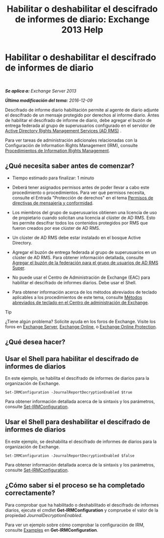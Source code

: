 ﻿---
title: 'Habilitar o deshabilitar el descifrado de informes de diario: Exchange 2013 Help'
TOCTitle: Habilitar o deshabilitar el descifrado de informes de diario
ms:assetid: 1dedbe73-2c1a-4b14-8799-5091aaec7965
ms:mtpsurl: https://technet.microsoft.com/es-es/library/Dd638092(v=EXCHG.150)
ms:contentKeyID: 49895504
ms.date: 05/22/2018
mtps_version: v=EXCHG.150
ms.translationtype: MT
---

# Habilitar o deshabilitar el descifrado de informes de diario

 

_**Se aplica a:** Exchange Server 2013_

_**Última modificación del tema:** 2016-12-09_

Descifrado de informe diario habilitación permite al agente de diario adjunte el descifrado de un mensaje protegido por derechos al informe diario. Antes de habilitar el descifrado de informe de diario, debe agregar el buzón de entrega federada al grupo de superusuarios configurado en el servidor de [Active Directory Rights Management Services (AD RMS)](https://technet.microsoft.com/en-us/library/hh831364.aspx) .

Para ver tareas de administración adicionales relacionadas con la Configuración de Information Rights Management (IRM), consulte [Procedimientos de Information Rights Management](information-rights-management-procedures-exchange-2013-help.md).

## ¿Qué necesita saber antes de comenzar?

  - Tiempo estimado para finalizar: 1 minuto

  - Deberá tener asignados permisos antes de poder llevar a cabo este procedimiento o procedimientos. Para ver qué permisos necesita, consulte el Entrada "Protección de derechos" en el tema [Permisos de directivas de mensajería y conformidad](messaging-policy-and-compliance-permissions-exchange-2013-help.md).

  - Los miembros del grupo de superusuarios obtienen una licencia de uso de propietario cuando solicitan una licencia al clúster de AD RMS. Esto les permite descifrar todos los contenidos protegidos por RMS que fueron creados por ese clúster de AD RMS.

  - Un clúster de AD RMS debe estar instalado en el bosque Active Directory.

  - Agregar el buzón de entrega federada al grupo de superusuarios en un clúster de AD RMS. Para obtener información detallada, consulte [Agregar el buzón de la federación para el grupo de usuarios de AD RMS Super](add-the-federation-mailbox-to-the-ad-rms-super-users-group-exchange-2013-help.md).

  - No puede usar el Centro de Administración de Exchange (EAC) para habilitar el descifrado de informes diarios. Debe usar el Shell.

  - Para obtener información acerca de los métodos abreviados de teclado aplicables a los procedimientos de este tema, consulte [Métodos abreviados de teclado en el Centro de administración de Exchange](keyboard-shortcuts-in-the-exchange-admin-center-exchange-online-protection-help.md).


> [!TIP]
> ¿Tiene algún problema? Solicite ayuda en los foros de Exchange. Visite los foros en <A href="https://go.microsoft.com/fwlink/p/?linkid=60612">Exchange Server</A>, <A href="https://go.microsoft.com/fwlink/p/?linkid=267542">Exchange Online</A>, o <A href="https://go.microsoft.com/fwlink/p/?linkid=285351">Exchange Online Protection</A>.



## ¿Qué desea hacer?

## Usar el Shell para habilitar el descifrado de informes de diarios

En este ejemplo, se habilita el descifrado de informes de diarios para la organización de Exchange.

    Set-IRMConfiguration -JournalReportDecryptionEnabled $true

Para obtener información detallada acerca de la sintaxis y los parámetros, consulte [Set-IRMConfiguration](https://technet.microsoft.com/es-es/library/dd979792\(v=exchg.150\)).

## Usar el Shell para deshabilitar el descifrado de informes de diarios

En este ejemplo, se deshabilita el descifrado de informes de diarios para la organización de Exchange.

    Set-IRMConfiguration -JournalReportDecryptionEnabled $false

Para obtener información detallada acerca de la sintaxis y los parámetros, consulte [Set-IRMConfiguration](https://technet.microsoft.com/es-es/library/dd979792\(v=exchg.150\)).

## ¿Cómo saber si el proceso se ha completado correctamente?

Para comprobar que ha habilitado o deshabilitado el descifrado de informes diarios, ejecute el cmdlet **Get-IRMConfiguration** y compruebe el valor de la propiedad *JournalDecryptionEnabled*.

Para ver un ejemplo sobre cómo comprobar la configuración de IRM, consulte [Examples](https://technet.microsoft.com/es-es/e1821219-fe18-4642-a9c2-58eb0aadd61a\(exchg.150\)#examples) en **Get-IRMConfiguration**.

